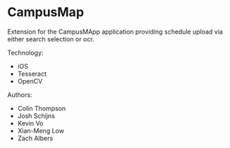 # CampusMap

Extension for the CampusMApp application providing schedule upload via either search selection or ocr.

Technology:
* iOS
* Tesseract
* OpenCV

Authors:
* Colin Thompson
* Josh Schijns
* Kevin Vo
* Xian-Meng Low
* Zach Albers
